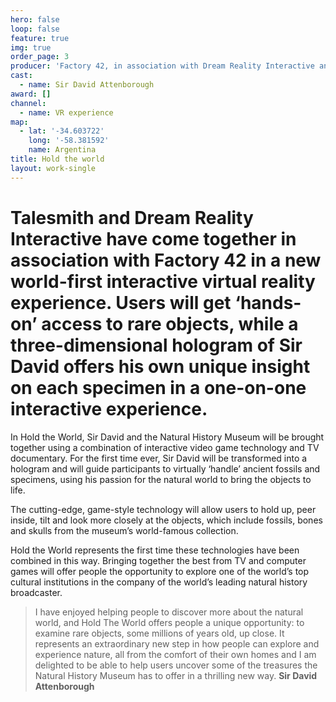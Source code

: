 ```yaml
---
hero: false
loop: false
feature: true
img: true
order_page: 3
producer: 'Factory 42, in association with Dream Reality Interactive and Talesmith'
cast:
  - name: Sir David Attenborough
award: []
channel:
  - name: VR experience
map:
  - lat: '-34.603722'
    long: '-58.381592'
    name: Argentina
title: Hold the world
layout: work-single
---
```

# Talesmith and Dream Reality Interactive have come together in association with Factory 42 in a new world-first interactive virtual reality experience. Users will get ‘hands-on’ access to rare objects, while a three-dimensional hologram of Sir David offers his own unique insight on each specimen in a one-on-one interactive experience.

In Hold the World, Sir David and the Natural History Museum will be brought together using a combination of interactive video game technology and TV documentary. For the first time ever, Sir David will be transformed into a hologram and will guide participants to virtually ‘handle’ ancient fossils and specimens, using his passion for the natural world to bring the objects to life.

The cutting-edge, game-style technology will allow users to hold up, peer inside, tilt and look more closely at the objects, which include fossils, bones and skulls from the museum’s world-famous collection.

Hold the World represents the first time these technologies have been combined in this way. Bringing together the best from TV and computer games will offer people the opportunity to explore one of the world’s top cultural institutions in the company of the world’s leading natural history broadcaster.

> I have enjoyed helping people to discover more about the natural world, and Hold The World offers people a unique opportunity: to examine rare objects, some millions of years old, up close. It represents an extraordinary new step in how people can explore and experience nature, all from the comfort of their own homes and I am delighted to be able to help users uncover some of the treasures the Natural History Museum has to offer in a thrilling new way.
> **Sir David Attenborough**
